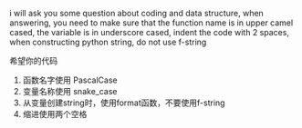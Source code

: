 i will ask you some question about coding and data structure, when answering, you need to make sure that the function name is in upper camel cased, the variable is in underscore cased, indent the code with 2 spaces, when constructing python string, do not use f-string

希望你的代码
1. 函数名字使用 PascalCase
2. 变量名称使用 snake_case
3. 从变量创建string时，使用format函数，不要使用f-string
4. 缩进使用两个空格